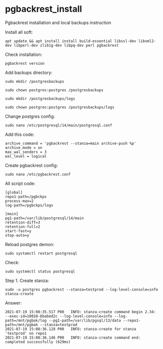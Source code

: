 # pgbackrest_install
Pgbackrest installation and local backups instruction

Install all soft:

``apt update && apt install install build-essential libssl-dev libxml2-dev libperl-dev zlib1g-dev libpq-dev perl pgbackrest``

Check installation:

``pgbackrest version``

Add backups directory:

``sudo mkdir /postgresbackups``

``sudo chown postgres:postgres /postgresbackups``

``sudo mkdir /postgresbackups/logs``

``sudo chown postgres:postgres /postgresbackups/logs``

Change postgres config:

``sudo nano /etc/postgresql/14/main/postgresql.conf``

Add this code:

```
archive_command = 'pgbackrest --stanza=main archive-push %p'
archive_mode = on
max_wal_senders = 3
wal_level = logical
```

Create pgbackrest config:

``sudo nano /etc/pgbackrest.conf``

All script code:

```
[global]
repo1-path=/pgbckps
process-max=2
log-path=/pgbckps/logs

[main]
pg1-path=/var/lib/postgresql/14/main
retention-diff=3
retention-full=2
start-fast=y
stop-auto=y
```

Reload postgres demon:

``sudo systemctl restart postgresql``

Check:

``sudo systemctl status postgresql``

Step 1. Create stanza:

``sudo -u postgres pgbackrest --stanza=testprod --log-level-console=info stanza-create``

Answer:

```
2021-07-19 15:08:35.517 P00   INFO: stanza-create command begin 2.34: --exec-id=10010-6babed2c --log-level-console=info --log-path=/mnt/pgbak/log --pg1-path=/var/lib/pgsql/13/data --repo1-path=/mnt/pgbak --stanza=testprod
2021-07-19 15:08:36.128 P00   INFO: stanza-create for stanza 'testprod' on repo1
2021-07-19 15:08:36.146 P00   INFO: stanza-create command end: completed successfully (629ms)
```

